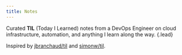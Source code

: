 ```yaml
---
title: Notes
---
```


Curated **TIL** (Today I Learned) notes from a DevOps Engineer on cloud infrastructure, automation, and anything I learn along the way.
{.lead}

Inspired by [jbranchaud/til](https://github.com/jbranchaud/til) and [simonw/til](https://github.com/simonw/til).
